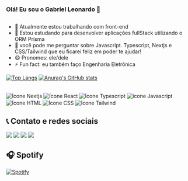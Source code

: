 ### Olá! Eu sou o Gabriel Leonardo 👋

##

- 🔭 Atualmente estou trabalhando com front-end
- 🌱 Estou estudando para desenvolver aplicações fullStack utilizando o ORM Prisma
- 💬 você pode me perguntar sobre Javascript. Typescript, Nextjs e CSS/Tailwind que eu ficarei feliz em poder te ajudar!
- 😄 Pronomes: ele/dele
- ⚡ Fun fact: eu também faço Engenharia Eletrônica

[![Top Langs](https://readme-stats-two-fawn.vercel.app/api/top-langs/?username=gabrielzleonardo&theme=radical&layout=compact)](https://github.com/anuraghazra/github-readme-stats)
[![Anurag's GitHub stats](https://github-readme-stats.vercel.app/api?username=gabrielzleonardo&theme=radical)](https://github.com/anuraghazra/github-readme-stats)

<div style="display: inline_block"><br>
  <img align="center" alt="Ícone Nextjs" src="https://img.shields.io/badge/Next.js-000?logo=nextdotjs&logoColor=fff&style=for-the-badge">
  <img align="center" alt="Ícone React" src="https://img.shields.io/badge/React-20232A?style=for-the-badge&logo=react&logoColor=61DAFB">
  <img align="center" alt="Ícone Typescript" src="https://img.shields.io/badge/TypeScript-007ACC?style=for-the-badge&logo=typescript&logoColor=white">
  <img align="center" alt="icone Javascript" src="https://img.shields.io/badge/JavaScript-F7DF1E?style=for-the-badge&logo=JavaScript&logoColor=white">
  <img align="center" alt="Ícone HTML" src="https://img.shields.io/badge/HTML5-E34F26?style=for-the-badge&logo=html5&logoColor=white">
  <img align="center" alt="Ícone CSS" src="https://img.shields.io/badge/CSS3-1572B6?style=for-the-badge&logo=css3&logoColor=white">
  <img align="center" alt="Ícone Tailwind" src="https://img.shields.io/badge/Tailwind_CSS-38B2AC?style=for-the-badge&logo=tailwind-css&logoColor=white">
</div>


## 📞 Contato e redes sociais

<div>
  <a href = "mailto:gleonardoalano@gmail.com"><img src="https://img.shields.io/badge/-Gmail-%23333?style=for-the-badge&logo=gmail&logoColor=white" target="_blank"></a>
  <a href="https://instagram.com/gabrielzleonardo" target="_blank"><img src="https://img.shields.io/badge/-Instagram-%23E4405F?style=for-the-badge&logo=instagram&logoColor=white" target="_blank"></a>
  <a href="https://www.linkedin.com/in/gabrielzleonardo/" target="_blank"><img src="https://img.shields.io/badge/-LinkedIn-%230077B5?style=for-the-badge&logo=linkedin&logoColor=white" target="_blank"></a> 
  <a href="https://open.spotify.com/user/6pr6hgwxtfllcf6uerf4bq1ox?si=be459b60e40843c9" target="_blank"><img src="https://img.shields.io/badge/Spotify-1ED760?&style=for-the-badge&logo=spotify&logoColor=white" target="_blank"></a> 
  
</div>

## 🎧 Spotify

[![Spotify](https://novatorem-jaj5aacwk-gabrielzleonardo.vercel.app/api/spotify)](https://open.spotify.com/user/6pr6hgwxtfllcf6uerf4bq1ox?si=be459b60e40843c9)




